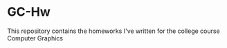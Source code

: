 # GC-Hw

This repository contains the homeworks I've written for the college course Computer Graphics
